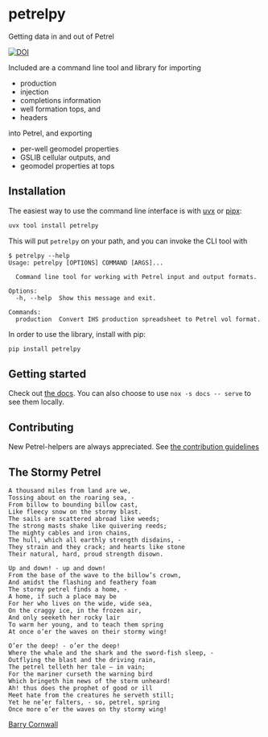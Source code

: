 # petrelpy

Getting data in and out of Petrel

[![DOI](https://zenodo.org/badge/289056556.svg)](https://zenodo.org/badge/latestdoi/289056556)

Included are a command line tool and library for importing

- production
- injection
- completions information
- well formation tops, and
- headers

into Petrel, and exporting

- per-well geomodel properties
- GSLIB cellular outputs, and
- geomodel properties at tops

## Installation

The easiest way to use the command line interface is with
[uvx](https://docs.astral.sh/uv/) or [pipx](https://pypa.github.io/pipx/):

```sh
uvx tool install petrelpy
```

This will put `petrelpy` on your path, and you can invoke the CLI tool with

```
$ petrelpy --help
Usage: petrelpy [OPTIONS] COMMAND [ARGS]...

  Command line tool for working with Petrel input and output formats.

Options:
  -h, --help  Show this message and exit.

Commands:
  production  Convert IHS production spreadsheet to Petrel vol format.
```

In order to use the library, install with pip:

```sh
pip install petrelpy
```

## Getting started

Check out [the docs](https://petrelpy.readthedocs.io). You can also choose to
use `nox -s docs -- serve` to see them locally.

## Contributing

New Petrel-helpers are always appreciated. See
[the contribution guidelines](CONTRIBUTING.md)

## The Stormy Petrel

    A thousand miles from land are we,
    Tossing about on the roaring sea, -
    From billow to bounding billow cast,
    Like fleecy snow on the stormy blast.
    The sails are scattered abroad like weeds;
    The strong masts shake like quivering reeds;
    The mighty cables and iron chains,
    The hull, which all earthly strength disdains, -
    They strain and they crack; and hearts like stone
    Their natural, hard, proud strength disown.

    Up and down! - up and down!
    From the base of the wave to the billow’s crown,
    And amidst the flashing and feathery foam
    The stormy petrel finds a home, -
    A home, if such a place may be
    For her who lives on the wide, wide sea,
    On the craggy ice, in the frozen air,
    And only seeketh her rocky lair
    To warm her young, and to teach them spring
    At once o’er the waves on their stormy wing!

    O’er the deep! - o’er the deep!
    Where the whale and the shark and the sword-fish sleep, -
    Outflying the blast and the driving rain,
    The petrel telleth her tale — in vain;
    For the mariner curseth the warning bird
    Which bringeth him news of the storm unheard!
    Ah! thus does the prophet of good or ill
    Meet hate from the creatures he serveth still;
    Yet he ne’er falters, - so, petrel, spring
    Once more o’er the waves on thy stormy wing!

[Barry Cornwall](https://mypoeticside.com/show-classic-poem-6226)
